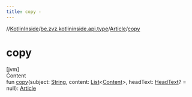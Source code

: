 ```yaml
---
title: copy -
---
```

//[KotlinInside](../../index.md)/[be.zvz.kotlininside.api.type](../index.md)/[Article](index.md)/[copy](copy.md)



# copy  
[jvm]  
Content  
fun [copy](copy.md)(subject: [String](https://kotlinlang.org/api/latest/jvm/stdlib/kotlin/-string/index.html), content: [List](https://kotlinlang.org/api/latest/jvm/stdlib/kotlin.collections/-list/index.html)<[Content](../../be.zvz.kotlininside.api.type.content/-content/index.md)>, headText: [HeadText](../-head-text/index.md)? = null): [Article](index.md)  



